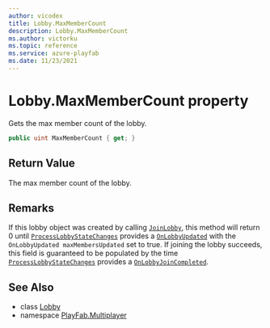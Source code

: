 ```yaml
---
author: vicodex
title: Lobby.MaxMemberCount
description: Lobby.MaxMemberCount
ms.author: victorku
ms.topic: reference
ms.service: azure-playfab
ms.date: 11/23/2021
---
```


# Lobby.MaxMemberCount property

Gets the max member count of the lobby.

```csharp
public uint MaxMemberCount { get; }
```

## Return Value

The max member count of the lobby.

## Remarks

If this lobby object was created by calling [`JoinLobby`](../PlayFabMultiplayer/JoinLobby.md), this method will return 0 until [`ProcessLobbyStateChanges`](../PlayFabMultiplayer/ProcessLobbyStateChanges.md) provides a [`OnLobbyUpdated`](../PlayFabMultiplayer/OnLobbyUpdated.md) with the `OnLobbyUpdated maxMembersUpdated` set to true. If joining the lobby succeeds, this field is guaranteed to be populated by the time [`ProcessLobbyStateChanges`](../PlayFabMultiplayer/ProcessLobbyStateChanges.md) provides a [`OnLobbyJoinCompleted`](../PlayFabMultiplayer/OnLobbyJoinCompleted.md).

## See Also

* class [Lobby](../Lobby.md)
* namespace [PlayFab.Multiplayer](../../PlayFabMultiplayerSDK.md)
